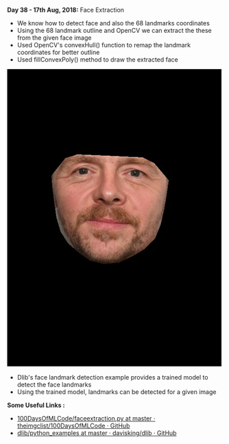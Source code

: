 **Day 38 - 17th Aug, 2018:** Face Extraction   

* We know how to detect face and also the 68 landmarks coordinates 
* Using the 68 landmark outline and OpenCV we can extract the these from the given face image  
* Used OpenCV's convexHull() function to remap the landmark coordinates for better outline  
* Used fillConvexPoly() method to draw the extracted face

<p><img src="https://raw.githubusercontent.com/theimgclist/100DaysOfMLCode/master/images/faceextract.jpg"/></p>    

* Dlib's face landmark detection example provides a trained model to detect the face landmarks
* Using the trained model, landmarks can be detected for a given image

**Some Useful Links :**  
* [100DaysOfMLCode/faceextraction.py at master · theimgclist/100DaysOfMLCode · GitHub](https://github.com/theimgclist/100DaysOfMLCode/blob/master/src/faceextraction.py)
* [dlib/python_examples at master · davisking/dlib · GitHub](https://github.com/davisking/dlib/tree/master/python_examples)
